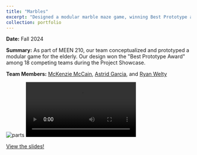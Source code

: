 ```yaml
---
title: "Marbles"
excerpt: "Designed a modular marble maze game, winning Best Prototype at the MEEN 210 Project Showcase.<br/>"
collection: portfolio
---
```


**Date:** Fall 2024

**Summary:** As part of MEEN 210, our team conceptualized and prototyped a modular game for the elderly. Our design won the "Best Prototype Award" among 18 competing teams during the Project Showcase.  

**Team Members:** [McKenzie McCain](https://www.linkedin.com/in/mckenzie-mccain/), [Astrid Garcia](https://www.linkedin.com/in/astrid-garcia-b9b49a26b/), and [Ryan Welty](https://www.linkedin.com/in/ryan-welty/)  

![parts](https://ian-wilhite.github.io/images/marbles_maze.jpg)
![assembly](https://ian-wilhite.github.io/images/marbles_assembly.mp4)

[View the slides!](https://ian-wilhite.github.io/files/Meen210-m4-group13-fidgetfun.pdf)
<!-- **GitHub Repo:** [Link to Repository](#)   -->
<!-- **Supporting Images:**   -->
<!-- <img src="/images/marble_maze.png" alt="Marble Maze Prototype" style="max-width: 100%;"> -->
